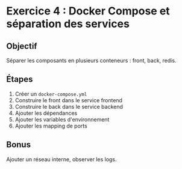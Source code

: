 # Exercice 4 : Docker Compose et séparation des services

## Objectif
Séparer les composants en plusieurs conteneurs : front, back, redis.

## Étapes
1. Créer un `docker-compose.yml`
2. Construire le front dans le service frontend
3. Construire le back dans le service backend
4. Ajouter les dépendances
5. Ajouter les variables d'environnement
6. Ajouter les mapping de ports

## Bonus
Ajouter un réseau interne, observer les logs.
